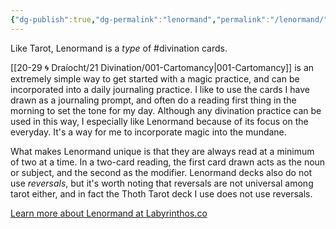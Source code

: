 ```yaml
---
{"dg-publish":true,"dg-permalink":"lenormand","permalink":"/lenormand/","title":"Lenormand Cards","tags":["learninpublic"],"noteIcon":"","created":"2023-08-22T17:01:12","updated":"2023-08-22T17:05:59.244-04:00"}
---
```



Like Tarot, Lenormand is a *type* of #divination cards. 

[[20-29 🌀 Draíocht/21 Divination/001-Cartomancy\|001-Cartomancy]] is an extremely simple way to get started with a magic practice, and can be incorporated into a daily journaling practice. I like to use the cards I have drawn as a journaling prompt, and often do a reading first thing in the morning to set the tone for my day. Although any divination practice can be used in this way, I especially like Lenormand because of its focus on the everyday. It's a way for me to incorporate magic into the mundane.

What makes Lenormand unique is that they are always read at a minimum of two at a time. In a two-card reading, the first card drawn acts as the noun or subject, and the second as the modifier. Lenormand decks also do not use *reversals*, but it's worth noting that reversals are not universal among tarot either, and in fact the Thoth Tarot deck I use does not use reversals.

[Learn more about Lenormand at Labyrinthos.co](https://labyrinthos.co/blogs/lenormand-cards)